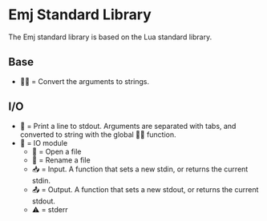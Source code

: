 # Emj Standard Library

The Emj standard library is based on the Lua standard library.

## Base

- 🔀📄 = Convert the arguments to strings.

## I/O

- 💬 = Print a line to stdout. Arguments are separated with tabs, and converted to string with the global 🔀📄 function.
- 📁 = IO module
    - 📂 = Open a file
    - 📛 = Rename a file
    - 📥 = Input. A function that sets a new stdin, or returns the current stdin.
    - 📤 = Output. A function that sets a new stdout, or returns the current stdout.
    - ⚠️ = stderr
